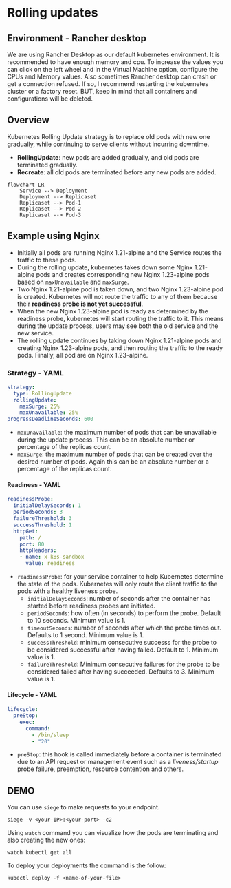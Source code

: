 # Rolling updates

## Environment - Rancher desktop

We are using Rancher Desktop as our default kubernetes environment. It is recommended to have enough memory and cpu. To increase the values you can click on the left wheel and in the Virtual Machine option, configure the CPUs and Memory values.
Also sometimes Rancher desktop can crash or get a connection refused. If so, I recommend restarting the kubernetes cluster or a factory reset. BUT, keep in mind that all containers and configurations will be deleted.


## Overview

Kubernetes Rolling Update strategy is to replace old pods with new one gradually, while continuing to serve clients without incurring downtime.

* **RollingUpdate**: new pods are added gradually, and old pods are terminated gradually.
* **Recreate**: all old pods are terminated before any new pods are added.


```mermaid
flowchart LR
    Service --> Deployment
    Deployment --> Replicaset
    Replicaset --> Pod-1
    Replicaset --> Pod-2
    Replicaset --> Pod-3
```



## Example using Nginx

* Initially all pods are running Nginx 1.21-alpine and the Service routes the traffic to these pods.
* During the rolling update, kubernetes takes down some Nginx 1.21-alpine pods and creates corresponding new Nginx 1.23-alpine pods based on `maxUnavailable` and `maxSurge`.
* Two Nginx 1.21-alpine pod is taken down, and two Nginx 1.23-alpine pod is created. Kubernetes will not route the traffic to any of them because their **readiness probe is not yet successful**.
* When the new Nginx 1.23-alpine pod is ready as determined by the readiness probe, kubernetes will start routing the traffic to it. This means during the update process, users may see both the old service and the new service.
* The rolling update continues by taking down Nginx 1.21-alpine pods and creating Nginx 1.23-alpine pods, and then routing the traffic to the ready pods. Finally, all pod are on Nginx 1.23-alpine.

### Strategy - YAML

```yaml
strategy:
  type: RollingUpdate
  rollingUpdate:
    maxSurge: 25%
    maxUnavailable: 25%
progressDeadlineSeconds: 600
```

* `maxUnavailable`: the maximum number of pods that can be unavailable during the update process. This can be an absolute number or percentage of the replicas count.
* `maxSurge`: the maximum number of pods that can be created over the desired number of pods. Again this can be an absolute number or a percentage of the replicas count.


#### Readiness - YAML

```yaml
readinessProbe:
  initialDelaySeconds: 1
  periodSeconds: 3
  failureThreshold: 3
  successThreshold: 1
  httpGet:
    path: /
    port: 80
    httpHeaders:
    - name: x-k8s-sandbox
      value: readiness
```

* `readinessProbe`: for your service container to help Kubernetes determine the state of the pods. Kubernetes will only route the client traffic to the pods with a healthy liveness probe.
	* `initialDelaySeconds`: number of seconds after the container has started before readiness probes are initiated.
	* `periodSeconds`: how often (in seconds) to perform the probe. Default to 10 seconds. Minimum value is 1.
	* `timeoutSeconds`: number of seconds after which the probe times out. Defaults to 1 second. Minimum value is 1.
	* `successThreshold`: minimum consecutive successs for the probe to be considered successful after having failed. Default to 1. Minimum value is 1.
	* `failureThreshold`: Minimum consecutive failures for the probe to be considered failed after having succeeded. Defaults to 3. Minimum value is 1.

#### Lifecycle - YAML

```yaml
lifecycle:
  preStop:
    exec:
      command:
        - /bin/sleep
        - "20"
```

* `preStop`: this hook is called immediately before a container is terminated due to an API request or management event such as a *liveness/startup* probe failure, preemption, resource contention and others.


## DEMO

You can use `siege` to make requests to your endpoint.

```shell
siege -v <your-IP>:<your-port> -c2
```

Using `watch` command you can visualize how the pods are terminating and also creating the new ones:

```shell
watch kubectl get all
```

To deploy your deployments the command is the follow:

```shell
kubectl deploy -f <name-of-your-file>
```